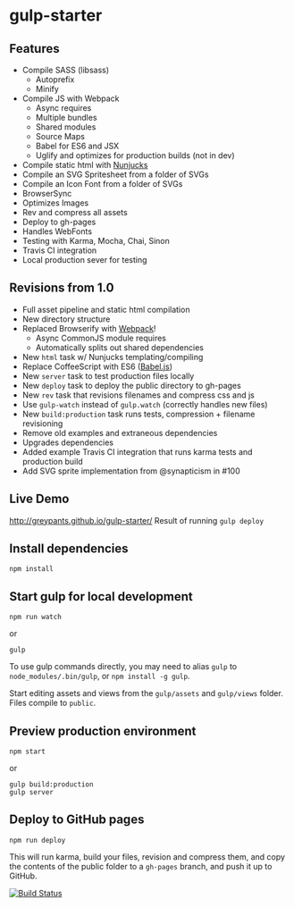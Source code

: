 gulp-starter
============
## Features
- Compile SASS (libsass)
  - Autoprefix
  - Minify
- Compile JS with Webpack
  - Async requires
  - Multiple bundles
  - Shared modules
  - Source Maps
  - Babel for ES6 and JSX
  - Uglify and optimizes for production builds (not in dev)
- Compile static html with [Nunjucks](https://mozilla.github.io/nunjucks/)
- Compile an SVG Spritesheet from a folder of SVGs
- Compile an Icon Font from a folder of SVGs
- BrowserSync
- Optimizes Images
- Rev and compress all assets
- Deploy to gh-pages
- Handles WebFonts
- Testing with Karma, Mocha, Chai, Sinon
- Travis CI integration
- Local production sever for testing

## Revisions from 1.0
- Full asset pipeline and static html compilation
- New directory structure
- Replaced Browserify with [Webpack](http://webpack.github.io/docs/webpack-for-browserify-users.html)!
  - Async CommonJS module requires
  - Automatically splits out shared dependencies
- New `html` task w/ Nunjucks templating/compiling
- Replace CoffeeScript with ES6 ([Babel.js](http://babeljs.io/))
- New `server` task to test production files locally
- New `deploy` task to deploy the public directory to gh-pages
- New `rev` task that revisions filenames and compress css and js
- Use `gulp-watch` instead of `gulp.watch` (correctly handles new files)
- New `build:production` task runs tests, compression + filename revisioning
- Remove old examples and extraneous dependencies
- Upgrades dependencies
- Added example Travis CI integration that runs karma tests and production build
- Add SVG sprite implementation from @synapticism in #100

## Live Demo
http://greypants.github.io/gulp-starter/
Result of running `gulp deploy`

## Install dependencies
```
npm install
```

## Start gulp for local development
```
npm run watch
```
or 

```
gulp
```
To use gulp commands directly, you may need to alias `gulp` to `node_modules/.bin/gulp`, or `npm install -g gulp`.

Start editing assets and views from the `gulp/assets` and `gulp/views` folder. Files compile to `public`.

## Preview production environment
```
npm start
```

or 

```
gulp build:production
gulp server
```

## Deploy to GitHub pages
```
npm run deploy
```
This will run karma, build your files, revision and compress them, and copy the contents of the public folder to a `gh-pages` branch, and push it up to GitHub.

[![Build Status](https://travis-ci.org/greypants/gulp-starter.svg?branch=static-server)](https://travis-ci.org/greypants/gulp-starter)
